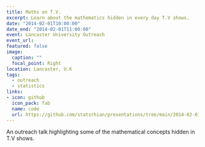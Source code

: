 ```yaml
---
title: Maths on T.V.
excerpt: Learn about the mathematics hidden in every day T.V shows.
date: "2014-02-01T10:00:00"
date_end: "2014-02-01T11:00:00"
event: Lancaster University Outreach
event_url: 
featured: false
image:
  caption: ""
  focal_point: Right
location: Lancaster, U.K
tags:
  - outreach
  - statistics
links:
- icon: github
  icon_pack: fab
  name: code
  url: https://github.com/statsrhian/presentations/tree/main/2014-02-01-tv-maths
---
```


An outreach talk highlighting some of the mathematical concepts hidden in T.V shows.